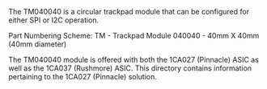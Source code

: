 The TM040040 is a circular trackpad module that can be configured for either SPI or I2C operation.

Part Numbering Scheme:
  TM      - Trackpad Module
  040040  - 40mm X 40mm (40mm diameter)

The TM040040 module is offered with both the 1CA027 (Pinnacle) ASIC as well as the 1CA037 (Rushmore) ASIC. This directory contains information pertaining to the 1CA027 (Pinnacle) solution.
